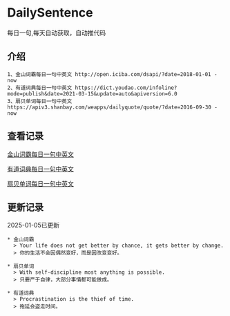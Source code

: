 # DailySentence

每日一句,每天自动获取，自动推代码

## 介绍

```
1、金山词霸每日一句中英文 http://open.iciba.com/dsapi/?date=2018-01-01 - now
2、有道词典每日一句中英文 https://dict.youdao.com/infoline?mode=publish&date=2021-03-15&update=auto&apiversion=6.0
3、扇贝单词每日一句中英文 https://apiv3.shanbay.com/weapps/dailyquote/quote/?date=2016-09-30 - now
```

## 查看记录

[金山词霸每日一句中英文](./data/iciba/)

[有道词典每日一句中英文](./data/youdao/)

[扇贝单词每日一句中英文](./data/shanbay/)

## 更新记录
2025-01-05已更新 
```
* 金山词霸
  > Your life does not get better by chance, it gets better by change.
  > 你的生活不会因偶然变好，而是因改变变好。

* 扇贝单词
  > With self-discipline most anything is possible.
  > 只要严于自律，大部分事情都可能做成。

* 有道词典
  > Procrastination is the thief of time.
  > 拖延会盗走时间。

```
